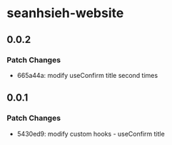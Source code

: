 # seanhsieh-website

## 0.0.2

### Patch Changes

- 665a44a: modify useConfirm title second times

## 0.0.1

### Patch Changes

- 5430ed9: modify custom hooks - useConfirm title
